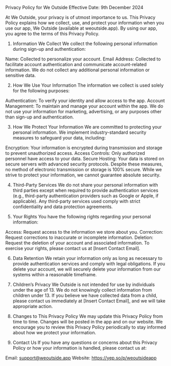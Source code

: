 
Privacy Policy for We Outside
Effective Date: 9th December 2024

At We Outside, your privacy is of utmost importance to us. This Privacy Policy explains how we collect, use, and protect your information when you use our app, We Outside (available at weoutside.app). By using our app, you agree to the terms of this Privacy Policy.

1. Information We Collect
We collect the following personal information during sign-up and authentication:

Name: Collected to personalize your account.
Email Address: Collected to facilitate account authentication and communicate account-related information.
We do not collect any additional personal information or sensitive data.

2. How We Use Your Information
The information we collect is used solely for the following purposes:

Authentication: To verify your identity and allow access to the app.
Account Management: To maintain and manage your account within the app.
We do not use your information for marketing, advertising, or any purposes other than sign-up and authentication.

3. How We Protect Your Information
We are committed to protecting your personal information. We implement industry-standard security measures to safeguard your data, including:

Encryption: Your information is encrypted during transmission and storage to prevent unauthorized access.
Access Controls: Only authorized personnel have access to your data.
Secure Hosting: Your data is stored on secure servers with advanced security protocols.
Despite these measures, no method of electronic transmission or storage is 100% secure. While we strive to protect your information, we cannot guarantee absolute security.

4. Third-Party Services
We do not share your personal information with third parties except when required to provide authentication services (e.g., third-party authentication providers such as Google or Apple, if applicable). Any third-party services used comply with strict confidentiality and data protection agreements.

5. Your Rights
You have the following rights regarding your personal information:

Access: Request access to the information we store about you.
Correction: Request corrections to inaccurate or incomplete information.
Deletion: Request the deletion of your account and associated information.
To exercise your rights, please contact us at [Insert Contact Email].

6. Data Retention
We retain your information only as long as necessary to provide authentication services and comply with legal obligations. If you delete your account, we will securely delete your information from our systems within a reasonable timeframe.

7. Children’s Privacy
We Outside is not intended for use by individuals under the age of 13. We do not knowingly collect information from children under 13. If you believe we have collected data from a child, please contact us immediately at [Insert Contact Email], and we will take appropriate action.

8. Changes to This Privacy Policy
We may update this Privacy Policy from time to time. Changes will be posted in the app and on our website. We encourage you to review this Privacy Policy periodically to stay informed about how we protect your information.

9. Contact Us
If you have any questions or concerns about this Privacy Policy or how your information is handled, please contact us at:

Email: support@weoutside.app
Website: https://yep.so/p/weoutsideapp